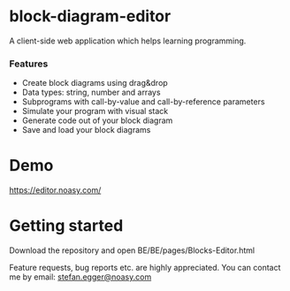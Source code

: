 # block-diagram-editor
A client-side web application which helps learning programming.

<h3>Features</h3>
<ul>
  <li>Create block diagrams using drag&drop</li>
  <li>Data types: string, number and arrays</li>
  <li>Subprograms with call-by-value and call-by-reference parameters</li>
  <li>Simulate your program with visual stack</li>
  <li>Generate code out of your block diagram</li>
  <li>Save and load your block diagrams</li>
</ul>

# Demo
https://editor.noasy.com/

# Getting started
Download the repository and open BE/BE/pages/Blocks-Editor.html

Feature requests, bug reports etc. are highly appreciated. 
You can contact me by email: stefan.egger@noasy.com

